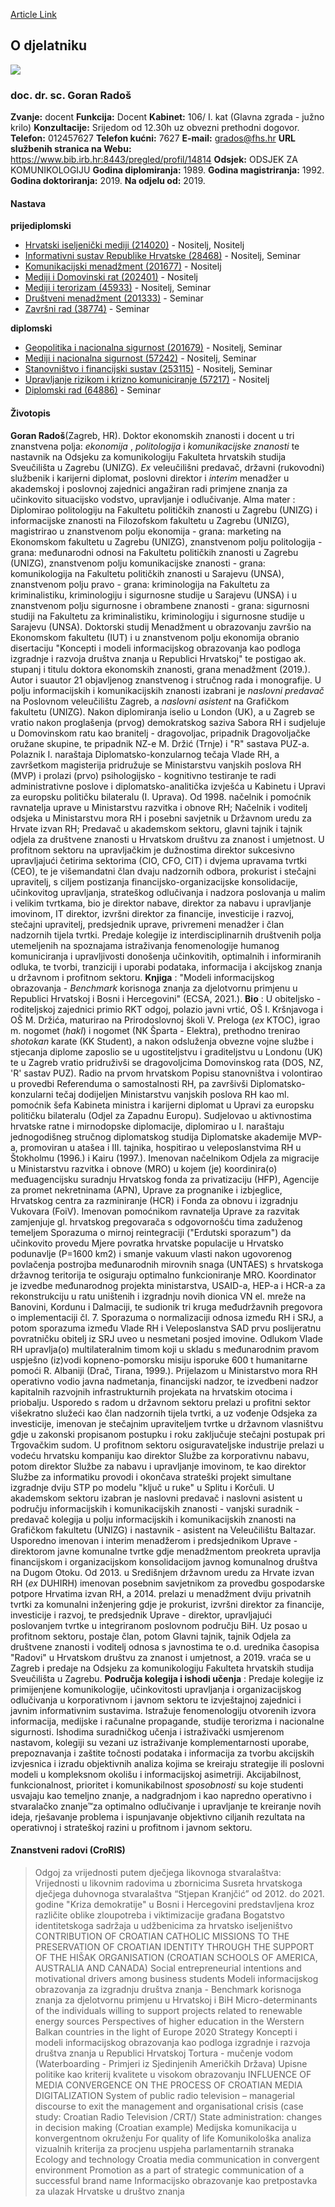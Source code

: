 [Article Link](https://www.fhs.hr/djelatnik/goran.rados)

## O djelatniku
![](https://www.fhs.hr/images/users_profiles/20250816_133938.jpg)
###  doc. dr. sc. Goran Radoš 
**Zvanje:**
docent 
**Funkcija:**
Docent 
**Kabinet:**
106/ I. kat (Glavna zgrada - južno krilo)
**Konzultacije:**
Srijedom od 12.30h uz obvezni prethodni dogovor.
**Telefon:**
012457627
**Telefon kućni:**
7627
**E-mail:**
[grados@fhs.hr](javascript:startMail\('etqnfbs@fuu.e'\);)
**URL službenih stranica na Webu:**
<https://www.bib.irb.hr:8443/pregled/profil/14814>
**Odsjek:**
ODSJEK ZA KOMUNIKOLOGIJU 
**Godina diplomiranja:**
1989.
**Godina magistriranja:**
1992.
**Godina doktoriranja:**
2019.
**Na odjelu od:**
2019.
#### Nastava
**prijediplomski**
  * [Hrvatski iseljenički mediji (214020)](https://www.fhs.hr/predmet/him) - Nositelj, Nositelj
  * [Informativni sustav Republike Hrvatske (28468)](https://www.fhs.hr/predmet/isrh) - Nositelj, Seminar
  * [Komunikacijski menadžment (201677)](https://www.fhs.hr/predmet/kommen) - Nositelj
  * [Mediji i Domovinski rat (202401)](https://www.fhs.hr/predmet/mdr) - Nositelj
  * [Mediji i terorizam (45933)](https://www.fhs.hr/predmet/mit) - Nositelj, Seminar
  * [Društveni menadžment (201333)](https://www.fhs.hr/predmet/drumen) - Seminar
  * [Završni rad (38774)](https://www.fhs.hr/predmet/zavrad) - Seminar


**diplomski**
  * [Geopolitika i nacionalna sigurnost (201679)](https://www.fhs.hr/predmet/gns) - Nositelj, Seminar
  * [Mediji i nacionalna sigurnost (57242)](https://www.fhs.hr/predmet/mns_a) - Nositelj, Seminar
  * [Stanovništvo i financijski sustav (253115)](https://www.fhs.hr/predmet/sfs) - Nositelj, Seminar
  * [Upravljanje rizikom i krizno komuniciranje (57217)](https://www.fhs.hr/predmet/urkk) - Nositelj
  * [Diplomski rad (64886)](https://www.fhs.hr/predmet/diprad_c) - Seminar


#### Životopis
**Goran Radoš**(Zagreb, HR). Doktor ekonomskih znanosti i docent u tri znanstvena polja:  _ekonomija_ , _politologija_ i _komunikacijske znanosti_ te nastavnik na Odsjeku za komunikologiju Fakulteta hrvatskih studija Sveučilišta u Zagrebu (UNIZG). 
_Ex_ veleučilišni predavač, državni (rukovodni) službenik i karijerni diplomat, poslovni direktor i  _interim_ menadžer u akademskoj i poslovnoj zajednici angažiran radi primjene znanja za učinkovito situacijsko vodstvo, upravljanje i odlučivanje.
Alma mater : Diplomirao politologiju na Fakultetu političkih znanosti u Zagrebu (UNIZG) i informacijske znanosti na Filozofskom fakultetu u Zagrebu (UNIZG), magistrirao u znanstvenom polju ekonomija - grana: marketing na Ekonomskom fakultetu u Zagrebu (UNIZG), znanstvenom polju politologija - grana: međunarodni odnosi na Fakultetu političkih znanosti u Zagrebu (UNIZG), znanstvenom polju komunikacijske znanosti - grana: komunikologija na Fakultetu političkih znanosti u Sarajevu (UNSA), znanstvenom polju pravo - grana: kriminologija na Fakultetu za kriminalistiku, kriminologiju i sigurnosne studije u Sarajevu (UNSA) i u znanstvenom polju sigurnosne i obrambene znanosti - grana: sigurnosni studiji na Fakultetu za kriminalistiku, kriminologiju i sigurnosne studije u Sarajevu (UNSA). Doktorski studij Menadžment u obrazovanju završio na Ekonomskom fakultetu (IUT) i u znanstvenom polju ekonomija obranio disertaciju "Koncepti i modeli informacijskog obrazovanja kao podloga izgradnje i razvoja društva znanja u Republici Hrvatskoj" te postigao ak. stupanj i titulu doktora ekonomskih znanosti, grana menadžment (2019.).
Autor i suautor 21 objavljenog znanstvenog i stručnog rada i monografije. U polju informacijskih i komunikacijskih znanosti izabrani je  _naslovni predavač_ na Poslovnom veleučilištu Zagreb, a  _naslovni asistent_ na Grafičkom fakultetu (UNIZG).
Nakon diplomiranja iselio u London (UK), a u Zagreb se vratio nakon proglašenja (prvog) demokratskog saziva Sabora RH i sudjeluje u Domovinskom ratu kao branitelj - dragovoljac, pripadnik Dragovoljačke oružane skupine, te pripadnik NZ-e M. Držić (Trnje) i "R" sastava PUZ-a. Polaznik I. naraštaja Diplomatsko-konzularnog tečaja Vlade RH, a završetkom magisterija pridružuje se Ministarstvu vanjskih poslova RH (MVP) i prolazi (prvo) psihologijsko - kognitivno testiranje te radi administrativne poslove i diplomatsko-analitička izvješća u Kabinetu i Upravi za europsku političku bilateralu (I. Uprava). Od 1998. načelnik i pomoćnik ravnatelja uprave u Ministarstvu razvitka i obnove RH; Načelnik i voditelj odsjeka u Ministarstvu mora RH i posebni savjetnik u Državnom uredu za Hrvate izvan RH; Predavač u akademskom sektoru, glavni tajnik i tajnik odjela za društvene znanosti u Hrvatskom društvu za znanost i umjetnost. U profitnom sektoru na upravljačkim je dužnostima direktor sukcesivno upravljajući četirima sektorima (CIO, CFO, CIT) i dvjema upravama tvrtki (CEO), te je višemandatni član dvaju nadzornih odbora, prokurist i stečajni upravitelj, s ciljem postizanja financijsko-organizacijske konsolidacije, učinkovitog upravljanja, strateškog odlučivanja i nadzora poslovanja u malim i velikim tvrtkama, bio je direktor nabave, direktor za nabavu i upravljanje imovinom, IT direktor, izvršni direktor za financije, investicije i razvoj, stečajni upravitelj, predsjednik uprave, privremeni menadžer i član nadzornih tijela tvrtki.
Predaje kolegije iz interdisciplinarnih društvenih polja utemeljenih na spoznajama istraživanja fenomenologije humanog komuniciranja i upravljivosti donošenja učinkovitih, optimalnih i informiranih odluka, te tvorbi, tranziciji i uporabi podataka, informacija i akcijskog znanja u državnom i profitnom sektoru.
**Knjiga** : "Modeli informacijskog obrazovanja -  _Benchmark_ korisnoga znanja za djelotvornu primjenu u Republici Hrvatskoj i Bosni i Hercegovini" (ECSA, 2021.).
**Bio** : U obiteljsko - roditeljskoj zajednici primio RKT odgoj, polazio javni vrtić, OŠ I. Kršnjavoga i OŠ M. Držića, maturirao na Prirodoslovnoj školi V. Preloga (_ex_ KTOC), igrao m. nogomet (_hakl_) i nogomet (NK Šparta - Elektra), prethodno trenirao _shotokan_ karate (KK Student), a nakon odsluženja obvezne vojne službe i stjecanja diplome zaposlio se u ugostiteljstvu i graditeljstvu u Londonu (UK) te u Zagreb vratio pridruživši se dragovoljcima Domovinskog rata (DOS, NZ, 'R' sastav PUZ). Radio na prvom hrvatskom Popisu stanovništva i volontirao u provedbi Referenduma o samostalnosti RH, pa završivši Diplomatsko-konzularni tečaj dodijeljen Ministarstvu vanjskih poslova RH kao ml. pomoćnik šefa Kabineta ministra i karijerni diplomat u Upravi za europsku političku bilateralu (Odjel za Zapadnu Europu). Sudjelovao u aktivnostima hrvatske ratne i mirnodopske diplomacije, diplomirao u I. naraštaju jednogodišneg stručnog diplomatskog studija Diplomatske akademije MVP-a, promoviran u atašea i III. tajnika, hospitirao u veleposlanstvima RH u Štokholmu (1996.) i Kairu (1997.). Imenovan načelnikom Odjela za migracije u Ministarstvu razvitka i obnove (MRO) u kojem (je) koordinira(o) međuagencijsku suradnju Hrvatskog fonda za privatizaciju (HFP), Agencije za promet nekretninama (APN), Uprave za prognanike i izbjeglice, Hrvatskog centra za razminiranje (HCR) i Fonda za obnovu i izgradnju Vukovara (FoiV). Imenovan pomoćnikom ravnatelja Uprave za razvitak zamjenjuje gl. hrvatskog pregovarača s odgovornošću tima zaduženog temeljem Sporazuma o mirnoj reintegraciji ("Erdutski sporazum") da učinkovito provedu Mjere povratka hrvatske populacije u Hrvatsko podunavlje (P=1600 km2) i smanje vakuum vlasti nakon ugovorenog povlačenja postrojba međunarodnih mirovnih snaga (UNTAES) s hrvatskoga državnog teritorija te osiguraju optimalno funkcioniranje MRO. Koordinator je izvedbe međunarodnog projekta ministarstva, USAID-a, HEP-a i HCR-a za rekonstrukciju u ratu uništenih i izgradnju novih dionica VN el. mreže na Banovini, Kordunu i Dalmaciji, te sudionik tri kruga međudržavnih pregovora o implementaciji čl. 7. Sporazuma o normalizaciji odnosa između RH i SRJ, a potom sporazuma između Vlade RH i Veleposlanstva SAD prvu poslijeratnu povratničku obitelj iz SRJ uveo u nesmetani posjed imovine. Odlukom Vlade RH upravlja(o) multilateralnim timom koji u skladu s međunarodnim pravom uspješno (iz)vodi kopneno-pomorsku misiju isporuke 600 t humanitarne pomoći R. Albaniji (Drač, Tirana, 1999.). Prijelazom u Ministarstvo mora RH operativno vodio javna nadmetanja, financijski nadzor, te izvedbeni nadzor kapitalnih razvojnih infrastrukturnih projekata na hrvatskim otocima i priobalju. Usporedo s radom u državnom sektoru prelazi u profitni sektor višekratno služeći kao član nadzornih tijela tvrtki, a uz vođenje Odsjeka za investicije, imenovan je stečajnim upraviteljem tvrtke u državnom vlasništvu gdje u zakonski propisanom postupku i roku zaključuje stečajni postupak pri Trgovačkim sudom. U profitnom sektoru osiguravateljske industrije prelazi u vodeću hrvatsku kompaniju kao direktor Službe za korporativnu nabavu, potom direktor Službe za nabavu i upravljanje imovinom, te kao direktor Službe za informatiku provodi i okončava strateški projekt simultane izgradnje dviju STP po modelu "ključ u ruke" u Splitu i Korčuli. U akademskom sektoru izabran je naslovni predavač i naslovni asistent u području informacijskih i komunikacijskih znanosti - vanjski suradnik - predavač kolegija u polju informacijskih i komunikacijskih znanosti na Grafičkom fakultetu (UNIZG) i nastavnik - asistent na Veleučilištu Baltazar. Usporedno imenovan i interim menadžerom i predsjednikom Uprave - direktorom javne komunalne tvrtke gdje menadžmentom preokreta upravlja financijskom i organizacijskom konsolidacijom javnog komunalnog društva na Dugom Otoku. Od 2013. u Središnjem državnom uredu za Hrvate izvan RH (_ex_ DUHIRH) imenovan posebnim savjetnikom za provedbu gospodarske potpore Hrvatima izvan RH, a 2014. prelazi u menadžment dviju privatnih tvrtki za komunalni inženjering gdje je prokurist, izvršni direktor za financije, investicije i razvoj, te predsjednik Uprave - direktor, upravljajući poslovanjem tvrtke u integriranom poslovnom području BiH.
Uz posao u profitnom sektoru, postaje član, potom Glavni tajnik, tajnik Odjela za društvene znanosti i voditelj odnosa s javnostima te o.d. urednika časopisa "Radovi" u Hrvatskom društvu za znanost i umjetnost, a 2019. vraća se u Zagreb i predaje na Odsjeku za komunikologiju Fakulteta hrvatskih studija Sveučilišta u Zagrebu.
**Područja kolegija i ishodi učenja** : Predaje kolegije iz primijenjene komunikologije, učinkovitosti upravljanja i organizacijskog odlučivanja u korporativnom i javnom sektoru te izvještajnoj zajednici i javnim informativnim sustavima. Istražuje fenomenologiju otvorenih izvora informacija, medijske i računalne propagande, studije terorizma i nacionalne sigurnosti. Ishodima suradničkog učenja i istraživački usmjerenom nastavom, kolegiji su vezani uz istraživanje komplementarnosti uporabe, prepoznavanja i zaštite točnosti podataka i informacija za tvorbu akcijskih izvjesnica i izradu objektivnih analiza kojima se kreiraju strategije ili poslovni modeli u kompleksnom okolišu i informacijskoj asimetriji. Akcijabilnost, funkcionalnost, prioritet i komunikabilnost _sposobnosti_ su koje studenti usvajaju kao temeljno znanje, a nadgradnjom i kao napredno operativno i stvaralačko znanje™za optimalno odlučivanje i upravljanje te kreiranje novih ideja, rješavanje problema i ispunjavanje objektivno ciljanih rezultata na operativnoj i strateškoj razini u profitnom i javnom sektoru. 
#### Znanstveni radovi (CroRIS)
> Odgoj za vrijednosti putem dječjega likovnoga stvaralaštva: Vrijednosti u likovnim radovima u zbornicima Susreta hrvatskoga dječjega duhovnoga stvaralaštva “Stjepan Kranjčić” od 2012. do 2021. godine
> "Kriza demokratije" u Bosni i Hercegovini predstavljena kroz različite oblike zloupotreba i viktimizacije građana
> Bogatstvo identitetskoga sadržaja u udžbenicima za hrvatsko iseljeništvo
> CONTRIBUTION OF CROATIAN CATHOLIC MISSIONS TO THE PRESERVATION OF CROATIAN IDENTITY THROUGH THE SUPPORT OF THE HIŠAK ORGANISATION (CROATIAN SCHOOLS OF AMERICA, AUSTRALIA AND CANADA) 
> Social entrepreneurial intentions and motivational drivers among business students
> Modeli informacijskog obrazovanja za izgradnju društva znanja - Benchmark korisnoga znanja za djelotvornu primjenu u Hrvatskoj i BiH
> Micro-determinants of the individuals willing to support projects related to renewable energy sources
> Perspectives of higher education in the Werstern Balkan countries in the light of Europe 2020 Strategy
> Koncepti i modeli informacijskog obrazovanja kao podloga izgradnje i razvoja društva znanja u Republici Hrvatskoj
> Tortura - mučenje vodom (Waterboarding - Primjeri iz Sjedinjenih Američkih Država)
> Upisne politike kao kriterij kvalitete u visokom obrazovanju
> INFLUENCE OF MEDIA CONVERGENCE ON THE PROCESS OF CROATIAN MEDIA DIGITALIZATION
> System of public radio television – managerial discourse to exit the management and organisational crisis (case study: Croatian Radio Television /CRT/)
> State administration: changes in decision making (Croatian example)
> Medijska komunikacija u konvergentnom okruženju
> For quality of life
> Komunikološka analiza vizualnih kriterija za procjenu uspjeha parlamentarnih stranaka
> Ecology and technology
> Croatia media communication in convergent environment
> Promotion as a part of strategic communication of a successful brand name
> Informacijsko obrazovanje kao pretpostavka za ulazak Hrvatske u društvo znanja
